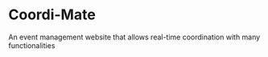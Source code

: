 # Coordi-Mate
An event management website that allows real-time coordination with many functionalities
